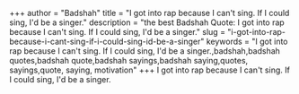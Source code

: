 +++
author = "Badshah"
title = "I got into rap because I can't sing. If I could sing, I'd be a singer."
description = "the best Badshah Quote: I got into rap because I can't sing. If I could sing, I'd be a singer."
slug = "i-got-into-rap-because-i-cant-sing-if-i-could-sing-id-be-a-singer"
keywords = "I got into rap because I can't sing. If I could sing, I'd be a singer.,badshah,badshah quotes,badshah quote,badshah sayings,badshah saying,quotes, sayings,quote, saying, motivation"
+++
I got into rap because I can't sing. If I could sing, I'd be a singer.
